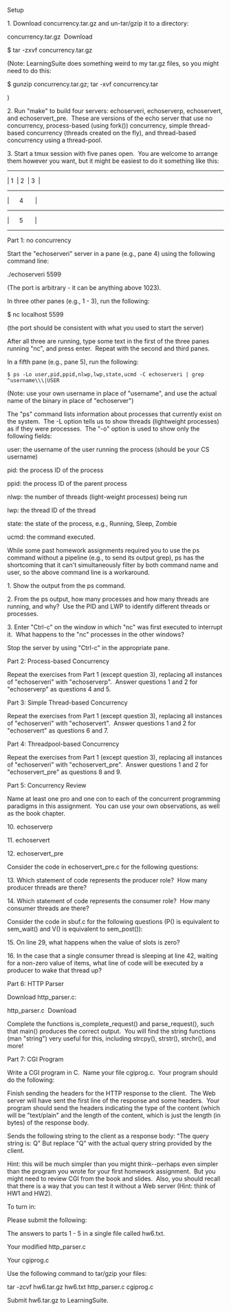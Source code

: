Setup

1\. Download concurrency.tar.gz and un-tar/gzip it to a directory:

concurrency.tar.gz  Download

$ tar -zxvf concurrency.tar.gz

(Note: LearningSuite does something weird to my tar.gz files, so you might need to do this:

$ gunzip concurrency.tar.gz; tar -xvf concurrency.tar

)

2\. Run "make" to build four servers: echoserveri, echoserverp, echoservert, and echoservert_pre.  These are versions of the echo server that use no concurrency, process-based (using fork()) concurrency, simple thread-based concurrency (threads created on the fly), and thread-based concurrency using a thread-pool.

3\. Start a tmux session with five panes open.  You are welcome to arrange them however you want, but it might be easiest to do it something like this:

----------------

| 1  | 2  | 3  |

----------------

|      4       |

----------------

|      5       |

----------------

Part 1: no concurrency

Start the "echoserveri" server in a pane (e.g., pane 4) using the following command line:

./echoserveri 5599

(The port is arbitrary - it can be anything above 1023).

In three other panes (e.g., 1 - 3), run the following:

$ nc localhost 5599

(the port should be consistent with what you used to start the server)

After all three are running, type some text in the first of the three panes running "nc", and press enter.  Repeat with the second and third panes.

In a fifth pane (e.g., pane 5), run the following:

    $ ps -Lo user,pid,ppid,nlwp,lwp,state,ucmd -C echoserveri | grep ^username\\\|USER

(Note: use your own username in place of "username", and use the actual name of the binary in place of "echoserver")

The "ps" command lists information about processes that currently exist on the system.  The -L option tells us to show threads (lightweight processes) as if they were processes.  The "-o" option is used to show only the following fields:

user: the username of the user running the process (should be your CS username)

pid: the process ID of the process

ppid: the process ID of the parent process

nlwp: the number of threads (light-weight processes) being run

lwp: the thread ID of the thread

state: the state of the process, e.g., Running, Sleep, Zombie

ucmd: the command executed.

While some past homework assignments required you to use the ps command without a pipeline (e.g., to send its output grep), ps has the shortcoming that it can't simultaneously filter by both command name and user, so the above command line is a workaround.

1\. Show the output from the ps command.

2\. From the ps output, how many processes and how many threads are running, and why?  Use the PID and LWP to identify different threads or processes.

3\. Enter "Ctrl-c" on the window in which "nc" was first executed to interrupt it.  What happens to the "nc" processes in the other windows?

Stop the server by using "Ctrl-c" in the appropriate pane.

Part 2: Process-based Concurrency

Repeat the exercises from Part 1 (except question 3), replacing all instances of "echoserveri" with "echoserverp".  Answer questions 1 and 2 for "echoserverp" as questions 4 and 5.

Part 3: Simple Thread-based Concurrency

Repeat the exercises from Part 1 (except question 3), replacing all instances of "echoserveri" with "echoservert".  Answer questions 1 and 2 for "echoservert" as questions 6 and 7.

Part 4: Threadpool-based Concurrency

Repeat the exercises from Part 1 (except question 3), replacing all instances of "echoserveri" with "echoservert_pre".  Answer questions 1 and 2 for "echoservert_pre" as questions 8 and 9.

Part 5: Concurrency Review

Name at least one pro and one con to each of the concurrent programming paradigms in this assignment.  You can use your own observations, as well as the book chapter.

10\. echoserverp

11\. echoservert

12\. echoservert_pre

Consider the code in echoservert_pre.c for the following questions:

13\. Which statement of code represents the producer role?  How many producer threads are there?

14\. Which statement of code represents the consumer role?  How many consumer threads are there?

Consider the code in sbuf.c for the following questions (P() is equivalent to sem_wait() and V() is equivalent to sem_post()):

15\. On line 29, what happens when the value of slots is zero?

16\. In the case that a single consumer thread is sleeping at line 42, waiting for a non-zero value of items, what line of code will be executed by a producer to wake that thread up?

Part 6: HTTP Parser

Download http_parser.c:

http_parser.c  Download

Complete the functions is_complete_request() and parse_request(), such that main() produces the correct output.  You will find the string functions (man "string") very useful for this, including strcpy(), strstr(), strchr(), and more!

Part 7: CGI Program

Write a CGI program in C.  Name your file cgiprog.c.  Your program should do the following:

Finish sending the headers for the HTTP response to the client.  The Web server will have sent the first line of the response and some headers.  Your program should send the headers indicating the type of the content (which will be "text/plain" and the length of the content, which is just the length (in bytes) of the response body.

Sends the following string to the client as a response body: "The query string is: Q" But replace "Q" with the actual query string provided by the client.

Hint: this will be much simpler than you might think--perhaps even simpler than the program you wrote for your first homework assignment.  But you might need to review CGI from the book and slides.  Also, you should recall that there is a way that you can test it without a Web server (Hint: think of HW1 and HW2).

To turn in:

Please submit the following:

The answers to parts 1 - 5 in a single file called hw6.txt.

Your modified http_parser.c

Your cgiprog.c

Use the following command to tar/gzip your files:

tar -zcvf hw6.tar.gz hw6.txt http_parser.c cgiprog.c

Submit hw6.tar.gz to LearningSuite.